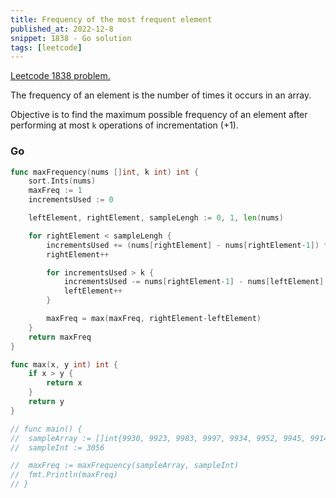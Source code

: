 ```yaml
---
title: Frequency of the most frequent element
published_at: 2022-12-8
snippet: 1838 - Go solution
tags: [leetcode]
---
```


[Leetcode 1838 problem.](https://leetcode.com/problems/frequency-of-the-most-frequent-element/)

The frequency of an element is the number of times it occurs in an array.

Objective is to find the maximum possible frequency of an element after
performing at most `k` operations of incrementation (+1).

### Go

```go
func maxFrequency(nums []int, k int) int {
	sort.Ints(nums)
	maxFreq := 1
	incrementsUsed := 0

	leftElement, rightElement, sampleLengh := 0, 1, len(nums)

	for rightElement < sampleLengh {
		incrementsUsed += (nums[rightElement] - nums[rightElement-1]) * (rightElement - leftElement)
		rightElement++

		for incrementsUsed > k {
			incrementsUsed -= nums[rightElement-1] - nums[leftElement]
			leftElement++
		}

		maxFreq = max(maxFreq, rightElement-leftElement)
	}
	return maxFreq
}

func max(x, y int) int {
	if x > y {
		return x
	}
	return y
}

// func main() {
// 	sampleArray := []int{9930, 9923, 9983, 9997, 9934, 9952, 9945, 9914, 9985, 9982, 9970, 9932, 9985, 9902, 9975, 9990, 9922, 9990, 9994, 9937, 9996, 9964, 9943, 9963, 9911, 9925, 9935, 9945, 9933, 9916, 9930, 9938, 10000, 9916, 9911, 9959, 9957, 9907, 9913, 9916, 9993, 9930, 9975, 9924, 9988, 9923, 9910, 9925, 9977, 9981, 9927, 9930, 9927, 9925, 9923, 9904, 9928, 9928, 9986, 9903, 9985, 9954, 9938, 9911, 9952, 9974, 9926, 9920, 9972, 9983, 9973, 9917, 9995, 9973, 9977, 9947, 9936, 9975, 9954, 9932, 9964, 9972, 9935, 9946, 9966}
// 	sampleInt := 3056

// 	maxFreq := maxFrequency(sampleArray, sampleInt)
// 	fmt.Println(maxFreq)
// }
```
